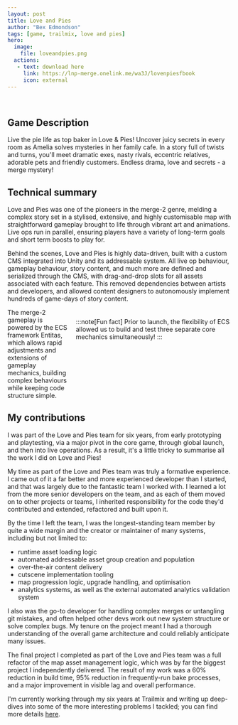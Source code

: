 ```yaml
---
layout: post
title: Love and Pies
author: "Bex Edmondson"
tags: [game, trailmix, love and pies]
hero:
  image: 
    file: loveandpies.png
  actions:
   - text: download here
     link: https://lnp-merge.onelink.me/wa3J/lovenpiesfbook
     icon: external
---
```


&nbsp;

## Game Description

Live the pie life as top baker in Love & Pies! Uncover juicy secrets in every room as Amelia solves mysteries in her family cafe. In a story full of twists and turns, you'll meet dramatic exes, nasty rivals, eccentric relatives, adorable pets and friendly customers. Endless drama, love and secrets - a merge mystery!

## Technical summary

Love and Pies was one of the pioneers in the merge-2 genre, melding a complex story set in a stylised, extensive, and highly customisable map with straightforward gameplay brought to life through vibrant art and animations. Live ops run in parallel, ensuring players have a variety of long-term goals and short term boosts to play for. 

Behind the scenes, Love and Pies is highly data-driven, built with a custom CMS integrated into Unity and its addressable system. All live op behaviour, gameplay behaviour, story content, and much more are defined and serialized through the CMS, with drag-and-drop slots for all assets associated with each feature. This removed dependencies between artists and developers, and allowed content designers to autonomously implement hundreds of game-days of story content.

&#32;&#32;

<span style="display: block; float: right; margin-top: 0.5em; margin-left: 1em; margin-bottom: 0em; width: 350px; height: 200px">

:::note[Fun fact]
Prior to launch, the flexibility of ECS allowed us to build and test three separate core mechanics simultaneously!
:::

</span>

The merge-2 gameplay is powered by the ECS framework Entitas, which allows rapid adjustments and extensions of gameplay mechanics, building complex behaviours while keeping code structure simple.

## My contributions

I was part of the Love and Pies team for six years, from early prototyping and playtesting, via a major pivot in the core game, through global launch, and then into live operations. As a result, it's a little tricky to summarise all the work I did on Love and Pies!

My time as part of the Love and Pies team was truly a formative experience. I came out of it a far better and more experienced developer than I started, and that was largely due to the fantastic team I worked with. I learned a lot from the more senior developers on the team, and as each of them moved on to other projects or teams, I inherited responsibility for the code they'd contributed and extended, refactored and built upon it.

By the time I left the team, I was the longest-standing team member by quite a wide margin and the creator or maintainer of many systems, including but not limited to:
- runtime asset loading logic
- automated addressable asset group creation and population
- over-the-air content delivery
- cutscene implementation tooling
- map progression logic, upgrade handling, and optimisation
- analytics systems, as well as the external automated analytics validation system

I also was the go-to developer for handling complex merges or untangling git mistakes, and often helped other devs work out new system structure or solve complex bugs. My tenure on the project meant I had a thorough understanding of the overall game architecture and could reliably anticipate many issues.

The final project I completed as part of the Love and Pies team was a full refactor of the map asset management logic, which was by far the biggest project I independently delivered. The result of my work was a 60% reduction in build time, 95% reduction in frequently-run bake processes, and a major improvement in visible lag and overall performance. 

I'm currently working through my six years at Trailmix and writing up deep-dives into some of the more interesting problems I tackled; you can find more details [here](/tags/love-and-pies).
